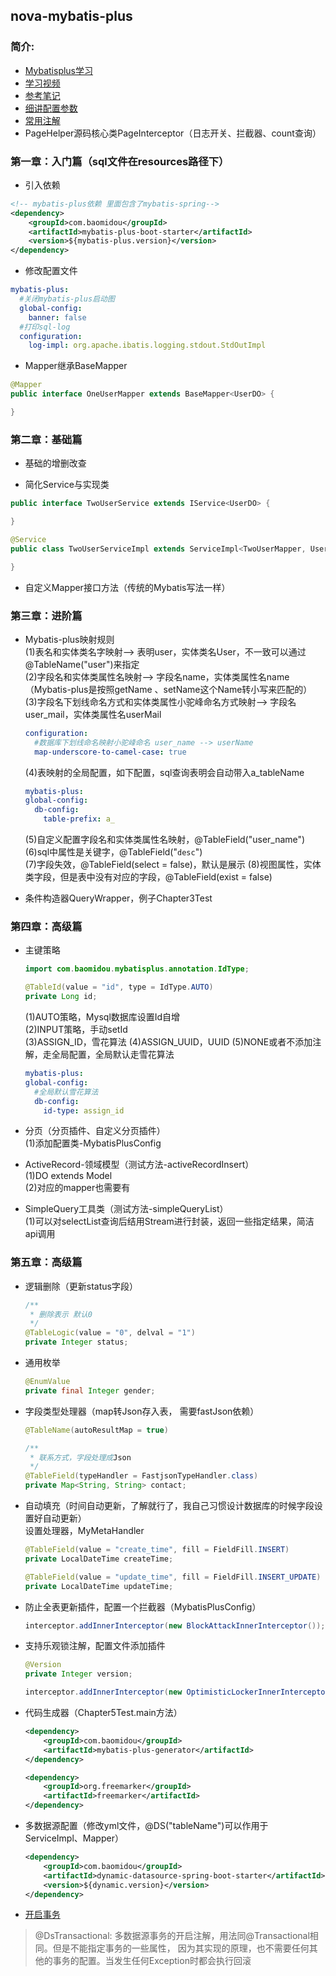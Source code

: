 ## nova-mybatis-plus
### 简介:
* [Mybatisplus学习](https://baomidou.com/)
* [学习视频](https://www.bilibili.com/video/BV1Bc411W7Wj?p=18&vd_source=bf69afcaca624e3b61a8f265c720a96b)
* [参考笔记](https://blog.csdn.net/ewertyucf/article/details/130106739)
* [细讲配置参数](https://yixinforu.blog.csdn.net/article/details/122562231?spm=1001.2014.3001.5502)
* [常用注解](https://yixinforu.blog.csdn.net/article/details/122516135)
* PageHelper源码核心类PageInterceptor（日志开关、拦截器、count查询）

### 第一章：入门篇（sql文件在resources路径下）
* 引入依赖
~~~xml
<!-- mybatis-plus依赖 里面包含了mybatis-spring-->
<dependency>
    <groupId>com.baomidou</groupId>
    <artifactId>mybatis-plus-boot-starter</artifactId>
    <version>${mybatis-plus.version}</version>
</dependency>
~~~

* 修改配置文件
~~~yaml
mybatis-plus:
  #关闭mybatis-plus启动图
  global-config:
    banner: false
  #打印sql-log
  configuration:
    log-impl: org.apache.ibatis.logging.stdout.StdOutImpl
~~~

* Mapper继承BaseMapper<T>
~~~java
@Mapper
public interface OneUserMapper extends BaseMapper<UserDO> {

}
~~~

### 第二章：基础篇
* 基础的增删改查

* 简化Service与实现类
~~~java
public interface TwoUserService extends IService<UserDO> {

}
~~~

~~~java
@Service
public class TwoUserServiceImpl extends ServiceImpl<TwoUserMapper, UserDO> implements TwoUserService {

}
~~~

* 自定义Mapper接口方法（传统的Mybatis写法一样）

### 第三章：进阶篇
* Mybatis-plus映射规则  
  (1)表名和实体类名字映射--> 表明user，实体类名User，不一致可以通过@TableName("user")来指定    
  (2)字段名和实体类属性名映射--> 字段名name，实体类属性名name（Mybatis-plus是按照getName 、setName这个Name转小写来匹配的）  
  (3)字段名下划线命名方式和实体类属性小驼峰命名方式映射--> 字段名user_mail，实体类属性名userMail  
  ~~~yml
  configuration:
    #数据库下划线命名映射小驼峰命名 user_name --> userName
    map-underscore-to-camel-case: true
  ~~~
  (4)表映射的全局配置，如下配置，sql查询表明会自动带入a_tableName  
  ~~~yml
  mybatis-plus:
  global-config:
    db-config:
      table-prefix: a_
  ~~~
  (5)自定义配置字段名和实体类属性名映射，@TableField("user_name")  
  (6)sql中属性是关键字，@TableField("`desc`")  
  (7)字段失效，@TableField(select = false)，默认是展示
  (8)视图属性，实体类字段，但是表中没有对应的字段，@TableField(exist = false)

* 条件构造器QueryWrapper，例子Chapter3Test

### 第四章：高级篇
* 主键策略
  ~~~java
  import com.baomidou.mybatisplus.annotation.IdType;
  
  @TableId(value = "id", type = IdType.AUTO)
  private Long id;
  ~~~
  (1)AUTO策略，Mysql数据库设置Id自增  
  (2)INPUT策略，手动setId   
  (3)ASSIGN_ID，雪花算法 
  (4)ASSIGN_UUID，UUID 
  (5)NONE或者不添加注解，走全局配置，全局默认走雪花算法  
  ~~~yml
  mybatis-plus:
  global-config:
    #全局默认雪花算法
    db-config:
      id-type: assign_id
  ~~~
* 分页（分页插件、自定义分页插件）  
  (1)添加配置类-MybatisPlusConfig  

* ActiveRecord-领域模型（测试方法-activeRecordInsert）  
  (1)DO extends Model<T>  
  (2)对应的mapper也需要有  

* SimpleQuery工具类（测试方法-simpleQueryList）  
  (1)可以对selectList查询后结用Stream进行封装，返回一些指定结果，简洁api调用  

### 第五章：高级篇
* 逻辑删除（更新status字段）  
  ~~~java
  /**
   * 删除表示 默认0
   */
  @TableLogic(value = "0", delval = "1")
  private Integer status;
  ~~~
  
* 通用枚举  
  ~~~java
  @EnumValue
  private final Integer gender;
  ~~~
  
* 字段类型处理器（map转Json存入表， 需要fastJson依赖） 
  ~~~java
  @TableName(autoResultMap = true)
  
  /**
   * 联系方式，字段处理成Json
   */
  @TableField(typeHandler = FastjsonTypeHandler.class)
  private Map<String, String> contact;
  ~~~
  
* 自动填充（时间自动更新，了解就行了，我自己习惯设计数据库的时候字段设置好自动更新）  
  设置处理器，MyMetaHandler  
  ~~~java
  @TableField(value = "create_time", fill = FieldFill.INSERT)
  private LocalDateTime createTime;

  @TableField(value = "update_time", fill = FieldFill.INSERT_UPDATE)
  private LocalDateTime updateTime;
  ~~~
  
* 防止全表更新插件，配置一个拦截器（MybatisPlusConfig） 
  ~~~java
  interceptor.addInnerInterceptor(new BlockAttackInnerInterceptor());
  ~~~

* 支持乐观锁注解，配置文件添加插件  
  ~~~java
  @Version
  private Integer version;
  ~~~
  
  ~~~java
  interceptor.addInnerInterceptor(new OptimisticLockerInnerInterceptor());
  ~~~
  
* 代码生成器（Chapter5Test.main方法）
  ~~~xml
  <dependency>
      <groupId>com.baomidou</groupId>
      <artifactId>mybatis-plus-generator</artifactId>
  </dependency>
  
  <dependency>
      <groupId>org.freemarker</groupId>
      <artifactId>freemarker</artifactId>
  </dependency>
  ~~~

* 多数据源配置（修改yml文件，@DS("tableName")可以作用于ServiceImpl、Mapper）
  ~~~xml
  <dependency>
      <groupId>com.baomidou</groupId>
      <artifactId>dynamic-datasource-spring-boot-starter</artifactId>
      <version>${dynamic.version}</version>
  </dependency>
  ~~~
  
* [开启事务](https://blog.csdn.net/qq_16159433/article/details/127223910?spm=1001.2014.3001.5502)
> @DsTransactional: 多数据源事务的开启注解，用法同@Transactional相同。但是不能指定事务的一些属性，
> 因为其实现的原理，也不需要任何其他的事务的配置。当发生任何Exception时都会执行回滚


